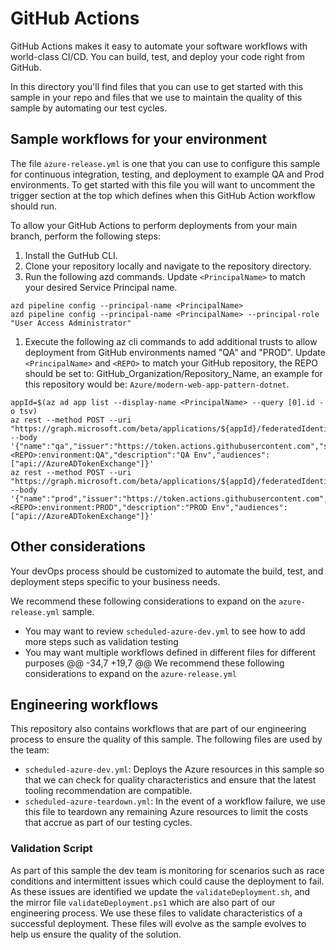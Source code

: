 # GitHub Actions
GitHub Actions makes it easy to automate your software workflows with world-class CI/CD. You can build, test, and deploy your code right from GitHub.

In this directory you'll find files that you can use to get started with this sample in your repo and files that we use to maintain the quality of this sample by automating our test cycles.

## Sample workflows for your environment
The file `azure-release.yml` is one that you can use to configure this sample for continuous integration, testing, and deployment to example QA and Prod environments. To get started with this file you will want to uncomment the trigger section at the top which defines when this GitHub Action workflow should run.

To allow your GitHub Actions to perform deployments from your main branch, perform the following steps:
1. Install the GutHub CLI.
2. Clone your repository locally and navigate to the repository directory.
3. Run the following azd commands. Update `<PrincipalName>` to match your desired Service Principal name.
```azurecli
azd pipeline config --principal-name <PrincipalName>
azd pipeline config --principal-name <PrincipalName> --principal-role "User Access Administrator"
```
1. Execute the following az cli commands to add additional trusts to allow deployment from GitHub environments named "QA" and "PROD". Update `<PrincipalName>` and `<REPO>` to match your GitHub repository, the REPO should be set to: GitHub_Organization/Repository_Name, an example for this repository would be: `Azure/modern-web-app-pattern-dotnet`.
```azurecli
appId=$(az ad app list --display-name <PrincipalName> --query [0].id -o tsv)
az rest --method POST --uri "https://graph.microsoft.com/beta/applications/${appId}/federatedIdentityCredentials" --body '{"name":"qa","issuer":"https://token.actions.githubusercontent.com","subject":"repo:<REPO>:environment:QA","description":"QA Env","audiences":["api://AzureADTokenExchange"]}'
az rest --method POST --uri "https://graph.microsoft.com/beta/applications/${appId}/federatedIdentityCredentials" --body '{"name":"prod","issuer":"https://token.actions.githubusercontent.com","subject":"repo:<REPO>:environment:PROD","description":"PROD Env","audiences":["api://AzureADTokenExchange"]}'
```

## Other considerations
Your devOps process should be customized to automate the build, test, and deployment steps specific to your business needs.

We recommend these following considerations to expand on the `azure-release.yml` sample.

- You may want to review `scheduled-azure-dev.yml` to see how to add more steps such as validation testing
- You may want multiple workflows defined in different files for different purposes
	@@ -34,7 +19,7 @@ We recommend these following considerations to expand on the `azure-release.yml`
## Engineering workflows
This repository also contains workflows that are part of our engineering process to ensure the quality of this sample. The following files are used by the team:

<!-- - `add-issues-to-project.yml`: Uses a GitHub Action to automate the process of adding an item that was created in this repository to our central project management board to improve visibility and work item tracking. -->
- `scheduled-azure-dev.yml`: Deploys the Azure resources in this sample so that we can check for quality characteristics and ensure that the latest tooling recommendation are compatible.
- `scheduled-azure-teardown.yml`: In the event of a workflow failure, we use this file to teardown any remaining Azure resources to limit the costs that accrue as part of our testing cycles.

### Validation Script
As part of this sample the dev team is monitoring for scenarios such as race conditions and intermittent issues which could cause the deployment to fail. As these issues are identified we update the `validateDeployment.sh`, and the mirror file `validateDeployment.ps1` which are also part of our engineering process. We use these files to validate characteristics of a successful deployment. These files will evolve as the sample evolves to help us ensure the quality of the solution.